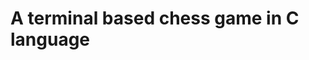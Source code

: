 <html>
<head>
</head>
  <body>
    <h1>A terminal based chess game in C language</h1>
  </body>
</html>
